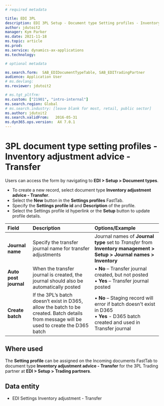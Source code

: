```yaml
---
# required metadata

title: EDI 3PL
description: EDI 3PL Setup - Document type Setting profiles - Inventory adjustment advice - Transfer
author: jdutoit2
manager: Kym Parker
ms.date: 2021-11-18
ms.topic: article
ms.prod: 
ms.service: dynamics-ax-applications
ms.technology: 

# optional metadata

ms.search.form:  SAB_EDIDocumentTypeTable, SAB_EDITradingPartner
audience: Application User
# ms.devlang: 
ms.reviewer: jdutoit2

# ms.tgt_pltfrm: 
ms.custom: ["21901", "intro-internal"]
ms.search.region: Global
# ms.search.industry: [leave blank for most, retail, public sector]
ms.author: jdutoit2
ms.search.validFrom:   2016-05-31
ms.dyn365.ops.version:  AX 7.0.1
---
```


# 3PL document type setting profiles - Inventory adjustment advice - Transfer

Users can access the form by navigating to **EDI > Setup > Document types**.

- To create a new record, select document type **Inventory adjustment advice - Transfer**.
- Select the **New** button in the **Settings profiles** FastTab.
- Specify the **Settings profile id** and **Description** of the profile.
- Select the Settings profile id hyperlink or the **Setup** button to update profile details.

**Field**           |	**Description**	                          | **Options/Example**
:-------            |:-------                                   |:----------
**Journal name**    |	Specify the transfer journal name for transfer adjustments	| Journal names of **Journal type** set to _Transfer_ from **Inventory management > Setup > Journal names > Inventory**
**Auto post journal** |	When the transfer journal is created, the journal should also be automatically posted	| • **No** – Transfer journal created, but not posted <br> • **Yes** – Transfer journal posted
**Create batch**	  | If the 3PL’s batch doesn’t exist in D365, allow the batch to be created. Batch details from message will be used to create the D365 batch	| • **No** – Staging record will error if batch doesn't exist in D365 <br> • **Yes** - D365 batch created and used in Transfer journal

## Where used
The **Setting profile** can be assigned on the Incoming documents FastTab to document type **Inventory adjustment advice - Transfer** for the 3PL Trading partner at **EDI > Setup > Trading partners**.

## Data entity
- EDI Settings Inventory adjustment - Transfer
